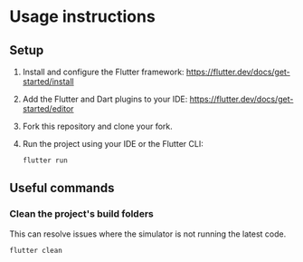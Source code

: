 # Usage instructions

## Setup

1. Install and configure the Flutter framework: https://flutter.dev/docs/get-started/install

2. Add the Flutter and Dart plugins to your IDE: https://flutter.dev/docs/get-started/editor

3. Fork this repository and clone your fork.

4. Run the project using your IDE or the Flutter CLI:
   ```
   flutter run
   ```

## Useful commands

### Clean the project's build folders
This can resolve issues where the simulator is not running the latest code.
```sh
flutter clean
```
